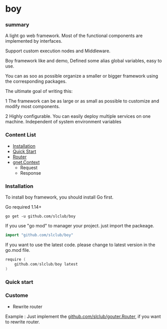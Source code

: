 # boy

### summary

A light go web framework. Most of the functional components are implemented by interfaces.

Support custom execution nodes and Middleware. 

Boy framework like and demo, Defined some alias global variables,  easy to use.

You can as soo as possible organize a smaller or bigger framework using the corresponding packages.

The ultimate goal of writing this:

1 The framework can be as large or as small as possible to customize and modify most components.
	
2 Highly configurable. You can easily deploy multiple services on one machine. Independent of system environment variables

### Content List
- [Installation](#installation)
- [Quick Start](#quick-start)
- [Router](#router)
- [gnet.Context](https://github.com/slclub/gnet)
	- Request
	- Response

### Installation

To install boy framework, you should install Go first.

Go required 1.14+

```ssh
go get -u github.com/slclub/boy
```

If you use "go mod" to manager your project. just import the packeage.

```go
import "github.com/slclub/boy"
```

If you want to use the latest code. please change to latest version in the go.mod file.

```go
require (
	github.com/slclub/boy latest
)
```

### Quick start

### Custome

- Rewrite router

 Example : Just implement the [github.com/slclub/gouter.Router](https://github.com/slclub/grouter), if you want to rewrite router.
